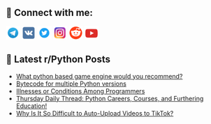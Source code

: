 ## 🔎 Connect with me:
[<img src="https://github.com/bullbesh/bullbesh/blob/main/images/Telegram.png" width="32" height="32" />](https://t.me/bullbesh)
[<img src="https://github.com/bullbesh/bullbesh/blob/main/images/VK.png" width="32" height="32" />](https://vk.com/bullbesh)
[<img src="https://github.com/bullbesh/bullbesh/blob/main/images/Twitter.png" width="32" height="32" />](https://twitter.com/bullbesh1)
[<img src="https://github.com/bullbesh/bullbesh/blob/main/images/Instagram.png" width="32" height="32" />](https://www.instagram.com/bullbesh)
[<img src="https://github.com/bullbesh/bullbesh/blob/main/images/Reddit.png" width="32" height="32" />](https://www.reddit.com/user/bullbesh)
[<img src="https://github.com/bullbesh/bullbesh/blob/main/images/YouTube.png" width="32" height="32" />](https://www.youtube.com/channel/UCtfjRs6uzgq5mfm8S06WTcg)

## 📕 Latest r/Python Posts
<!-- BLOG-POST-LIST:START -->
- [What python based game engine would you recommend?](https://www.reddit.com/r/Python/comments/1mjw40b/what_python_based_game_engine_would_you_recommend/)
- [Bytecode for multiple Python versions](https://www.reddit.com/r/Python/comments/1mjw1y0/bytecode_for_multiple_python_versions/)
- [Illnesses or Conditions Among Programmers](https://www.reddit.com/r/Python/comments/1mjl843/illnesses_or_conditions_among_programmers/)
- [Thursday Daily Thread: Python Careers, Courses, and Furthering Education!](https://www.reddit.com/r/Python/comments/1mjkyyw/thursday_daily_thread_python_careers_courses_and/)
- [Why Is It So Difficult to Auto-Upload Videos to TikTok?](https://www.reddit.com/r/Python/comments/1mjfm6o/why_is_it_so_difficult_to_autoupload_videos_to/)
<!-- BLOG-POST-LIST:END -->
